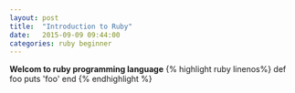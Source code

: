 ```yaml
---
layout: post
title:  "Introduction to Ruby"
date:   2015-09-09 09:44:00
categories: ruby beginner
---
```


**Welcom to ruby programming language**
{% highlight ruby linenos%}
def foo
  puts 'foo'
end
{% endhighlight %}
